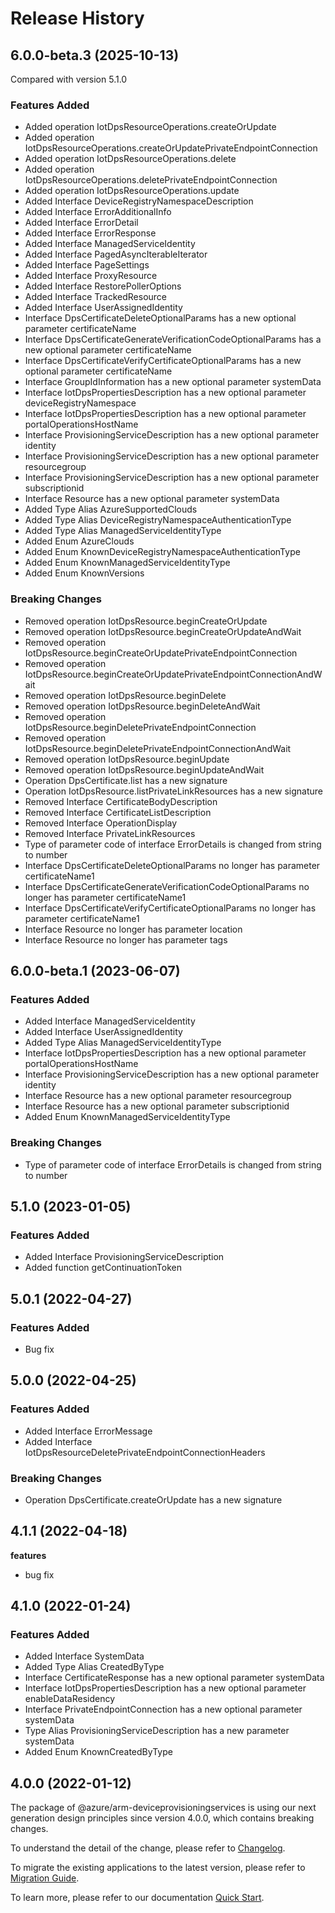 # Release History

## 6.0.0-beta.3 (2025-10-13)
Compared with version 5.1.0

### Features Added
  - Added operation IotDpsResourceOperations.createOrUpdate
  - Added operation IotDpsResourceOperations.createOrUpdatePrivateEndpointConnection
  - Added operation IotDpsResourceOperations.delete
  - Added operation IotDpsResourceOperations.deletePrivateEndpointConnection
  - Added operation IotDpsResourceOperations.update
  - Added Interface DeviceRegistryNamespaceDescription
  - Added Interface ErrorAdditionalInfo
  - Added Interface ErrorDetail
  - Added Interface ErrorResponse
  - Added Interface ManagedServiceIdentity
  - Added Interface PagedAsyncIterableIterator
  - Added Interface PageSettings
  - Added Interface ProxyResource
  - Added Interface RestorePollerOptions
  - Added Interface TrackedResource
  - Added Interface UserAssignedIdentity
  - Interface DpsCertificateDeleteOptionalParams has a new optional parameter certificateName
  - Interface DpsCertificateGenerateVerificationCodeOptionalParams has a new optional parameter certificateName
  - Interface DpsCertificateVerifyCertificateOptionalParams has a new optional parameter certificateName
  - Interface GroupIdInformation has a new optional parameter systemData
  - Interface IotDpsPropertiesDescription has a new optional parameter deviceRegistryNamespace
  - Interface IotDpsPropertiesDescription has a new optional parameter portalOperationsHostName
  - Interface ProvisioningServiceDescription has a new optional parameter identity
  - Interface ProvisioningServiceDescription has a new optional parameter resourcegroup
  - Interface ProvisioningServiceDescription has a new optional parameter subscriptionid
  - Interface Resource has a new optional parameter systemData
  - Added Type Alias AzureSupportedClouds
  - Added Type Alias DeviceRegistryNamespaceAuthenticationType
  - Added Type Alias ManagedServiceIdentityType
  - Added Enum AzureClouds
  - Added Enum KnownDeviceRegistryNamespaceAuthenticationType
  - Added Enum KnownManagedServiceIdentityType
  - Added Enum KnownVersions

### Breaking Changes
  - Removed operation IotDpsResource.beginCreateOrUpdate
  - Removed operation IotDpsResource.beginCreateOrUpdateAndWait
  - Removed operation IotDpsResource.beginCreateOrUpdatePrivateEndpointConnection
  - Removed operation IotDpsResource.beginCreateOrUpdatePrivateEndpointConnectionAndWait
  - Removed operation IotDpsResource.beginDelete
  - Removed operation IotDpsResource.beginDeleteAndWait
  - Removed operation IotDpsResource.beginDeletePrivateEndpointConnection
  - Removed operation IotDpsResource.beginDeletePrivateEndpointConnectionAndWait
  - Removed operation IotDpsResource.beginUpdate
  - Removed operation IotDpsResource.beginUpdateAndWait
  - Operation DpsCertificate.list has a new signature
  - Operation IotDpsResource.listPrivateLinkResources has a new signature
  - Removed Interface CertificateBodyDescription
  - Removed Interface CertificateListDescription
  - Removed Interface OperationDisplay
  - Removed Interface PrivateLinkResources
  - Type of parameter code of interface ErrorDetails is changed from string to number
  - Interface DpsCertificateDeleteOptionalParams no longer has parameter certificateName1
  - Interface DpsCertificateGenerateVerificationCodeOptionalParams no longer has parameter certificateName1
  - Interface DpsCertificateVerifyCertificateOptionalParams no longer has parameter certificateName1
  - Interface Resource no longer has parameter location
  - Interface Resource no longer has parameter tags

    
## 6.0.0-beta.1 (2023-06-07)
    
### Features Added

  - Added Interface ManagedServiceIdentity
  - Added Interface UserAssignedIdentity
  - Added Type Alias ManagedServiceIdentityType
  - Interface IotDpsPropertiesDescription has a new optional parameter portalOperationsHostName
  - Interface ProvisioningServiceDescription has a new optional parameter identity
  - Interface Resource has a new optional parameter resourcegroup
  - Interface Resource has a new optional parameter subscriptionid
  - Added Enum KnownManagedServiceIdentityType

### Breaking Changes

  - Type of parameter code of interface ErrorDetails is changed from string to number
    
    
## 5.1.0 (2023-01-05)
    
### Features Added

  - Added Interface ProvisioningServiceDescription
  - Added function getContinuationToken
    
## 5.0.1 (2022-04-27)
    
### Features Added

  -  Bug fix
    
## 5.0.0 (2022-04-25)
    
### Features Added

  - Added Interface ErrorMessage
  - Added Interface IotDpsResourceDeletePrivateEndpointConnectionHeaders

### Breaking Changes

  - Operation DpsCertificate.createOrUpdate has a new signature
    
    
## 4.1.1 (2022-04-18)

**features**

  - bug fix

## 4.1.0 (2022-01-24)
    
### Features Added

  - Added Interface SystemData
  - Added Type Alias CreatedByType
  - Interface CertificateResponse has a new optional parameter systemData
  - Interface IotDpsPropertiesDescription has a new optional parameter enableDataResidency
  - Interface PrivateEndpointConnection has a new optional parameter systemData
  - Type Alias ProvisioningServiceDescription has a new parameter systemData
  - Added Enum KnownCreatedByType
    
    
## 4.0.0 (2022-01-12)

The package of @azure/arm-deviceprovisioningservices is using our next generation design principles since version 4.0.0, which contains breaking changes.

To understand the detail of the change, please refer to [Changelog](https://aka.ms/js-track2-changelog).

To migrate the existing applications to the latest version, please refer to [Migration Guide](https://aka.ms/js-track2-migration-guide).

To learn more, please refer to our documentation [Quick Start](https://aka.ms/azsdk/js/mgmt/quickstart).
